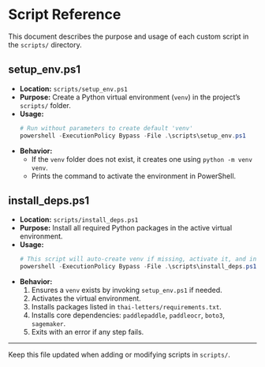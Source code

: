 # Script Reference

This document describes the purpose and usage of each custom script in the `scripts/` directory.

## setup_env.ps1

- **Location:** `scripts/setup_env.ps1`
- **Purpose:** Create a Python virtual environment (`venv`) in the project’s `scripts/` folder.
- **Usage:**
  ```powershell
  # Run without parameters to create default 'venv'
  powershell -ExecutionPolicy Bypass -File .\scripts\setup_env.ps1
  ```
- **Behavior:**
  - If the `venv` folder does not exist, it creates one using `python -m venv venv`.
  - Prints the command to activate the environment in PowerShell.

## install_deps.ps1

- **Location:** `scripts/install_deps.ps1`
- **Purpose:** Install all required Python packages in the active virtual environment.
- **Usage:**
  ```powershell
  # This script will auto-create venv if missing, activate it, and install dependencies
  powershell -ExecutionPolicy Bypass -File .\scripts\install_deps.ps1
  ```
- **Behavior:**
  1. Ensures a `venv` exists by invoking `setup_env.ps1` if needed.
  2. Activates the virtual environment.
  3. Installs packages listed in `thai-letters/requirements.txt`.
  4. Installs core dependencies: `paddlepaddle`, `paddleocr`, `boto3`, `sagemaker`.
  5. Exits with an error if any step fails.

---

Keep this file updated when adding or modifying scripts in `scripts/`.
